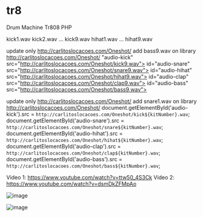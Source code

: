 # tr8
Drum Machine Tr808 PHP

kick1.wav
kick2.wav
... kick9.wav
hihat1.wav ... hihat9.wav

update only http://carlitoslocacoes.com/Oneshot/
add bass9.wav on library http://carlitoslocacoes.com/Oneshot/
"audio-kick" src="http://carlitoslocacoes.com/Oneshot/kick9.wav">
id="audio-snare" src="http://carlitoslocacoes.com/Oneshot/snare9.wav">
id="audio-hihat" src="http://carlitoslocacoes.com/Oneshot/hihat9.wav">
id="audio-clap" src="http://carlitoslocacoes.com/Oneshot/clap9.wav">
id="audio-bass" src="http://carlitoslocacoes.com/Oneshot/bass9.wav">



update only http://carlitoslocacoes.com/Oneshot/
add snare1.wav on library http://carlitoslocacoes.com/Oneshot/
document.getElementById('audio-kick').src = `http://carlitoslocacoes.com/Oneshot/kick${kitNumber}.wav`;
        document.getElementById('audio-snare').src = `http://carlitoslocacoes.com/Oneshot/snare${kitNumber}.wav`;
        document.getElementById('audio-hihat').src = `http://carlitoslocacoes.com/Oneshot/hihat${kitNumber}.wav`;
        document.getElementById('audio-clap').src = `http://carlitoslocacoes.com/Oneshot/clap${kitNumber}.wav`;
        document.getElementById('audio-bass').src = `http://carlitoslocacoes.com/Oneshot/bass${kitNumber}.wav`;


Video 1: https://www.youtube.com/watch?v=ttw50_4S3Ck
Video 2: https://www.youtube.com/watch?v=dsmDkZFMpAo


![image](https://github.com/user-attachments/assets/7e9ff1a0-6a3f-4a0d-9215-0586dbc3a80d)

![image](https://github.com/user-attachments/assets/a5e23f2a-86d5-4adb-bc8d-5ec6b9b51208)
